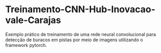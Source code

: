 # Treinamento-CNN-Hub-Inovacao-vale-Carajas
Exemplo prático de treinamento de uma rede neural convolucional para detecção de buracos em pistas por meio de imagens utilizando o framework pytorch.
